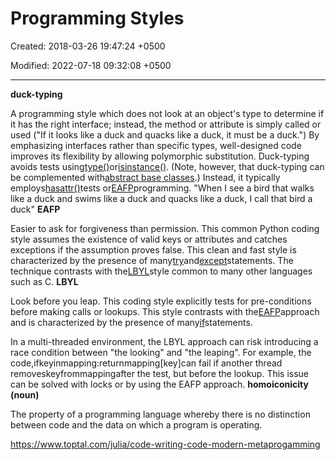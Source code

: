# Programming Styles

Created: 2018-03-26 19:47:24 +0500

Modified: 2022-07-18 09:32:08 +0500

---

**duck-typing**

A programming style which does not look at an object's type to determine if it has the right interface; instead, the method or attribute is simply called or used ("If it looks like a duck and quacks like a duck, it must be a duck.") By emphasizing interfaces rather than specific types, well-designed code improves its flexibility by allowing polymorphic substitution. Duck-typing avoids tests using[type()](http://library/functions.html)or[isinstance()](http://library/functions.html). (Note, however, that duck-typing can be complemented with[abstract base classes](NULL).) Instead, it typically employs[hasattr()](http://library/functions.html)tests or[EAFP](NULL)programming.
"When I see a bird that walks like a duck and swims like a duck and quacks like a duck, I call that bird a duck"
**EAFP**

Easier to ask for forgiveness than permission. This common Python coding style assumes the existence of valid keys or attributes and catches exceptions if the assumption proves false. This clean and fast style is characterized by the presence of many[try](http://reference/compound_stmts.html)and[except](http://reference/compound_stmts.html)statements. The technique contrasts with the[LBYL](NULL)style common to many other languages such as C.
**LBYL**

Look before you leap. This coding style explicitly tests for pre-conditions before making calls or lookups. This style contrasts with the[EAFP](NULL)approach and is characterized by the presence of many[if](http://reference/compound_stmts.html)statements.

In a multi-threaded environment, the LBYL approach can risk introducing a race condition between "the looking" and "the leaping". For example, the code,ifkeyinmapping:returnmapping[key]can fail if another thread removeskeyfrommappingafter the test, but before the lookup. This issue can be solved with locks or by using the EAFP approach.
**homoiconicity (noun)**

The property of a programming language whereby there is no distinction between code and the data on which a program is operating.

<https://www.toptal.com/julia/code-writing-code-modern-metaprogamming>
